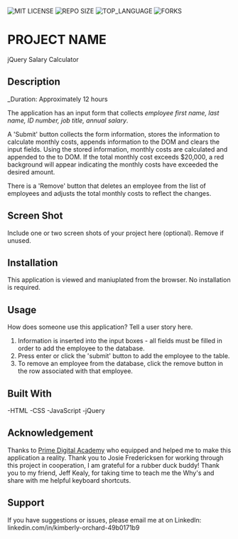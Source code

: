

![MIT LICENSE](https://img.shields.io/github/license/korchard/jquery-salary-calculator.svg?style=flat-square)
![REPO SIZE](https://img.shields.io/github/repo-size/korchard/jquery-salary-calculator.svg?style=flat-square)
![TOP_LANGUAGE](https://img.shields.io/github/languages/top/korchard/jquery-salary-calculator.svg?style=flat-square)
![FORKS](https://img.shields.io/github/forks/korchard/jquery-salary-calculator.svg?style=social)

# PROJECT NAME

jQuery Salary Calculator

## Description

_Duration: Approximately 12 hours

The application has an input form that collects _employee first name, last name, ID number, job title, annual salary_.

A 'Submit' button collects the form information, stores the information to calculate monthly costs, appends information to the DOM and clears the input fields. Using the stored information, monthly costs are calculated and appended to the to DOM. If the total monthly cost exceeds $20,000, a red background will appear indicating the monthly costs have exceeded the desired amount.

There is a 'Remove' button that deletes an employee from the list of employees and adjusts the total monthly costs to reflect the changes. 

## Screen Shot

Include one or two screen shots of your project here (optional). Remove if unused.

## Installation

This application is viewed and maniuplated from the browser. No installation is required.

## Usage
How does someone use this application? Tell a user story here.

1. Information is inserted into the input boxes - all fields must be filled in order to add the employee to the database.
2. Press enter or click the 'submit' button to add the employee to the table.
3. To remove an employee from the database, click the remove button in the row associated with that employee. 

## Built With

-HTML
-CSS
-JavaScript
-jQuery

## Acknowledgement
Thanks to [Prime Digital Academy](www.primeacademy.io) who equipped and helped me to make this application a reality. Thank you to Josie Fredericksen for working through this project in cooperation, I am grateful for a rubber duck buddy! Thank you to my friend, Jeff Kealy, for taking time to teach me the Why's and share with me helpful keyboard shortcuts. 

## Support
If you have suggestions or issues, please email me at on LinkedIn: linkedin.com/in/kimberly-orchard-49b0171b9